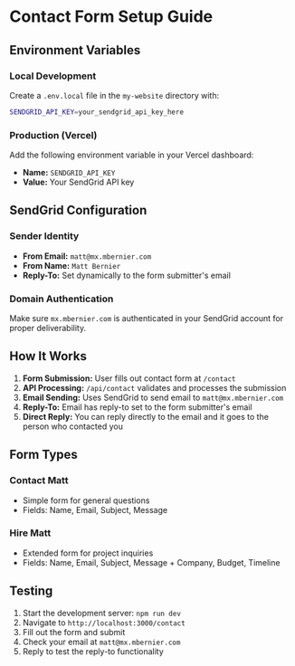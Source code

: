 # Contact Form Setup Guide

## Environment Variables

### Local Development
Create a `.env.local` file in the `my-website` directory with:

```bash
SENDGRID_API_KEY=your_sendgrid_api_key_here
```

### Production (Vercel)
Add the following environment variable in your Vercel dashboard:

- **Name:** `SENDGRID_API_KEY`
- **Value:** Your SendGrid API key

## SendGrid Configuration

### Sender Identity
- **From Email:** `matt@mx.mbernier.com`
- **From Name:** `Matt Bernier`
- **Reply-To:** Set dynamically to the form submitter's email

### Domain Authentication
Make sure `mx.mbernier.com` is authenticated in your SendGrid account for proper deliverability.

## How It Works

1. **Form Submission:** User fills out contact form at `/contact`
2. **API Processing:** `/api/contact` validates and processes the submission
3. **Email Sending:** Uses SendGrid to send email to `matt@mx.mbernier.com`
4. **Reply-To:** Email has reply-to set to the form submitter's email
5. **Direct Reply:** You can reply directly to the email and it goes to the person who contacted you

## Form Types

### Contact Matt
- Simple form for general questions
- Fields: Name, Email, Subject, Message

### Hire Matt  
- Extended form for project inquiries
- Fields: Name, Email, Subject, Message + Company, Budget, Timeline

## Testing

1. Start the development server: `npm run dev`
2. Navigate to `http://localhost:3000/contact`
3. Fill out the form and submit
4. Check your email at `matt@mx.mbernier.com`
5. Reply to test the reply-to functionality 